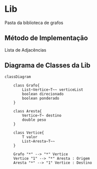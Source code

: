 # Lib
Pasta da biblioteca de grafos

## Método de Implementação
Lista de Adjacências
## Diagrama de Classes da Lib

```mermaid
classDiagram

    class Grafo{
        List~Vertice~T~~ verticeList
        boolean direcionado
        boolean ponderado
    }

    class Aresta{
        Vertice~T~ destino
        double peso
    }

    class Vertice{
        T valor
        List~Aresta~T~~
    }

    Grafo "*" --> "*" Vertice
    Vertice "1" --> "*" Aresta : Origem
    Aresta "*" --> "1" Vertice : Destino
```